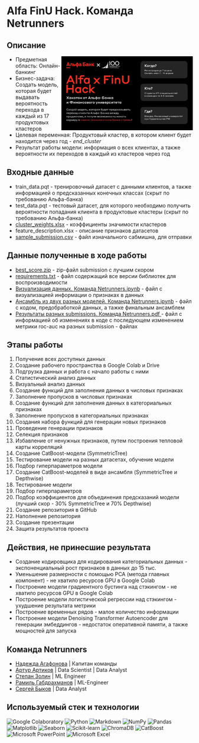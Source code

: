 # Alfa FinU Hack. Команда Netrunners

## Описание

<img src="https://github.com/sabkvq/Alfa-x-FinU-Netrunners/blob/main/media/main_photo.jpg" height=200 align="right">

- Предметная область: Онлайн-банкинг
- Бизнес-задача: Создать модель, которая будет выдавать вероятность перехода в каждый из 17 продуктовых кластеров
- Целевая переменная: Продуктовый кластер, в котором клиент будет находится через год - *end_cluster*
- Результат работы модели: информация о всех клиентах, а также вероятности их переходов в каждый из кластеров через год


## Входные данные

* train_data.pqt - тренировочный датасет с данными клиентов, а также информацией о предсказанных конечных классах (скрыт по требованию Альфа-банка)
* test_data.pqt - тестовый датасет, для которого необходимо получить вероятности попадания клиента в продуктовые кластеры (скрыт по требованию Альфа-банка)
* [cluster_weights.xlsx](https://github.com/sabkvq/Alfa-x-FinU-Netrunners/blob/main/cluster_weights.xlsx) - коэффициенты значимости кластеров
* feature_description.xlsx - описание признаков датасетов
* [sample_submission.csv](https://github.com/sabkvq/Alfa-x-FinU-Netrunners/blob/main/sample_submission.csv) - файл изначального сабмишна, для отправки

## Данные полученные в ходе работы

* [best_score.zip](https://github.com/sabkvq/Alfa-x-FinU-Netrunners/blob/main/best_score.zip) - zip-файл submission с лучшим скором
* [requirements.txt](https://github.com/sabkvq/Alfa-x-FinU-Netrunners/blob/main/requirements.txt) - файл содержащий все версии библиотек для воспроизводимости
* [Визуализация данных. Команда Netrunners.ipynb](https://github.com/sabkvq/Alfa-x-FinU-Netrunners/blob/main/%D0%92%D0%B8%D0%B7%D1%83%D0%B0%D0%BB%D0%B8%D0%B7%D0%B0%D1%86%D0%B8%D1%8F%20%D0%B4%D0%B0%D0%BD%D0%BD%D1%8B%D1%85.%20%D0%9A%D0%BE%D0%BC%D0%B0%D0%BD%D0%B4%D0%B0%20Netrunners.ipynb) - файл с визуализацией информации о признаках в данных
* [Ансамбль из двух разных моделей. Команда Netrunners.ipynb](https://github.com/sabkvq/Alfa-x-FinU-Netrunners/blob/main/%D0%90%D0%BD%D1%81%D0%B0%D0%BC%D0%B1%D0%BB%D1%8C%20%D0%B8%D0%B7%20%D0%B4%D0%B2%D1%83%D1%85%20%D1%80%D0%B0%D0%B7%D0%BD%D1%8B%D1%85%20%D0%BC%D0%BE%D0%B4%D0%B5%D0%BB%D0%B5%D0%B9.%20%D0%9A%D0%BE%D0%BC%D0%B0%D0%BD%D0%B4%D0%B0%20Netrunners.ipynb) - файл с кодом, предобработкой данных, а тажке финальным ансамблем
* [Результаты разных submissions. Команда Netrunners.pdf
](https://github.com/sabkvq/Alfa-x-FinU-Netrunners/blob/main/%D0%A0%D0%B5%D0%B7%D1%83%D0%BB%D1%8C%D1%82%D0%B0%D1%82%D1%8B%20%D1%80%D0%B0%D0%B7%D0%BD%D1%8B%D1%85%20submissions.%20%D0%9A%D0%BE%D0%BC%D0%B0%D0%BD%D0%B4%D0%B0%20Netrunners.pdf) - файл с информацией об изменениях в коде с последующем изменением метрики roc-auc на разных submission - файлах


## Этапы работы

1. Получение всех доступных данных
2. Создание рабочего пространства в Google Colab и Drive
3. Подгрузка данных и работа с начало работы с ними
4. Статистический анализ данных
5. Визуальный анализ данных
6. Создание функций для заполнения данных в числовых признаках
7. Заполнение пропусков в числовых признаках
8. Создание функций для заполнения данных в категориальных признаках
9. Заполнение пропусков в категориальных признаках
10. Создания набора функций для генерации новых признаков
11. Проведение генерации признаков
12. Селекция признаков
13. Избавление от ненужных признаков, путем построения тепловой карты корреляций
14. Создание CatBoost-модели (SymmetricTree)
15. Тестирование модели на разных датасетах, обучение модели
16. Подбор гиперпараметров модели
17. Создание CatBoost-моделей в виде ансамбля (SymmetricTree и Depthwise)
18. Тестирование модели
19. Подбор гиперпараметров
20. Подбор коэффициентов для объединения предсказаний модели (лучший скор - 30% SymmetricTree и 70% Depthwise)
21. Создание репозитория в GitHub
22. Наполнение репозитория
23. Создание презентации
24. Защита результатов проекта


## Действия, не принесшие результата

* Создание кодировщика для кодирования категориальных данных - экспоненциальный рост признаков в данных до 15 тыс.
* Уменьшение размерности с помощью PCA (метода главных компонент) - не хватило ресурсов GPU в Google Colab
* Построение модели градиентного бустинга над стэкингом - не хватило ресурсов GPU в Google Colab
* Построение модели логистической регрессии над стэкингом - ухудшение результата метрики
* Построение временных рядов - малое количество информации
* Построение модели Denoising Transformer Autoencoder для генерации эмбеддингов - недостаток оперативной памяти, а также мощностей для запуска


## Команда Netrunners
- [Надежда Агафонова](https://t.me/LanderWine) | Капитан команды
- [Артур Артиков](https://github.com/ArturArtikov/) | Data Scientist | Data Analyst
- [Степан Золин](https://github.com/DrHeog) | ML Engineer
- [Рамиль Габдрахманов](https://github.com/ramil2911) | ML-Engineer
- [Сергей Быков](https://github.com/sabkvq) | Data Analyst

## Используемый стек и технологии

![Google Colaboratory](https://img.shields.io/badge/Google%20Colaboratory-ffffff.svg?style=for-the-badge&logo=google-colab&logoColor=orange)
![Python](https://img.shields.io/badge/python-3670A0?style=for-the-badge&logo=python&logoColor=ffdd54)
![Markdown](https://img.shields.io/badge/markdown-%23000000.svg?style=for-the-badge&logo=markdown&logoColor=white)
![NumPy](https://img.shields.io/badge/numpy-%23013243.svg?style=for-the-badge&logo=numpy&logoColor=white)
![Pandas](https://img.shields.io/badge/pandas-%23150458.svg?style=for-the-badge&logo=pandas&logoColor=white)
![Matplotlib](https://img.shields.io/badge/Matplotlib-%23ffffff.svg?style=for-the-badge&logo=Matplotlib&logoColor=black)
![Seaborn](https://img.shields.io/badge/Seaborn-%231F6F70.svg?style=for-the-badge)
![Scikit-learn](https://img.shields.io/badge/scikit--learn-%23F7931E.svg?style=for-the-badge&logo=scikit-learn&logoColor=white)
![ChromaDB](https://img.shields.io/badge/ChromaDB-%231d2f3e.svg?style=for-the-badge)
![CatBoost](https://img.shields.io/badge/CatBoost-%23ffcc00.svg?style=for-the-badge)
![Microsoft PowerPoint](https://img.shields.io/badge/Microsoft_PowerPoint-B7472A?style=for-the-badge&logo=microsoft-powerpoint&logoColor=white)
![Microsoft Excel](https://img.shields.io/badge/Microsoft_Excel-217346?style=for-the-badge&logo=microsoft-excel&logoColor=white)
